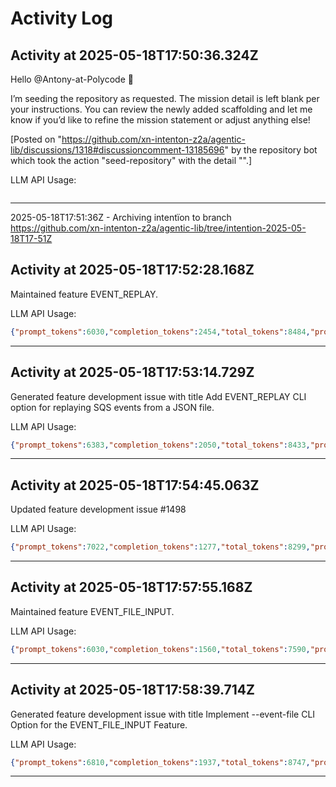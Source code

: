 # Activity Log

## Activity at 2025-05-18T17:50:36.324Z

Hello @Antony-at-Polycode 👋

I’m seeding the repository as requested. The mission detail is left blank per your instructions. You can review the newly added scaffolding and let me know if you’d like to refine the mission statement or adjust anything else!

[Posted on "https://github.com/xn-intenton-z2a/agentic-lib/discussions/1318#discussioncomment-13185696" by the repository bot which took the action "seed-repository" with the detail "".]

LLM API Usage:

```json
```

---

2025-05-18T17:51:36Z - Archiving intentïon to branch https://github.com/xn-intenton-z2a/agentic-lib/tree/intention-2025-05-18T17-51Z

## Activity at 2025-05-18T17:52:28.168Z

Maintained feature EVENT_REPLAY.

LLM API Usage:

```json
{"prompt_tokens":6030,"completion_tokens":2454,"total_tokens":8484,"prompt_tokens_details":{"cached_tokens":0,"audio_tokens":0},"completion_tokens_details":{"reasoning_tokens":2176,"audio_tokens":0,"accepted_prediction_tokens":0,"rejected_prediction_tokens":0}}
```

---

## Activity at 2025-05-18T17:53:14.729Z

Generated feature development issue with title Add EVENT_REPLAY CLI option for replaying SQS events from a JSON file.

LLM API Usage:

```json
{"prompt_tokens":6383,"completion_tokens":2050,"total_tokens":8433,"prompt_tokens_details":{"cached_tokens":0,"audio_tokens":0},"completion_tokens_details":{"reasoning_tokens":1408,"audio_tokens":0,"accepted_prediction_tokens":0,"rejected_prediction_tokens":0}}
```

---

## Activity at 2025-05-18T17:54:45.063Z

Updated feature development issue #1498

LLM API Usage:

```json
{"prompt_tokens":7022,"completion_tokens":1277,"total_tokens":8299,"prompt_tokens_details":{"cached_tokens":0,"audio_tokens":0},"completion_tokens_details":{"reasoning_tokens":448,"audio_tokens":0,"accepted_prediction_tokens":0,"rejected_prediction_tokens":0}}
```

---

## Activity at 2025-05-18T17:57:55.168Z

Maintained feature EVENT_FILE_INPUT.

LLM API Usage:

```json
{"prompt_tokens":6030,"completion_tokens":1560,"total_tokens":7590,"prompt_tokens_details":{"cached_tokens":0,"audio_tokens":0},"completion_tokens_details":{"reasoning_tokens":1088,"audio_tokens":0,"accepted_prediction_tokens":0,"rejected_prediction_tokens":0}}
```

---

## Activity at 2025-05-18T17:58:39.714Z

Generated feature development issue with title Implement --event-file CLI Option for the EVENT_FILE_INPUT Feature.

LLM API Usage:

```json
{"prompt_tokens":6810,"completion_tokens":1937,"total_tokens":8747,"prompt_tokens_details":{"cached_tokens":0,"audio_tokens":0},"completion_tokens_details":{"reasoning_tokens":1216,"audio_tokens":0,"accepted_prediction_tokens":0,"rejected_prediction_tokens":0}}
```

---


